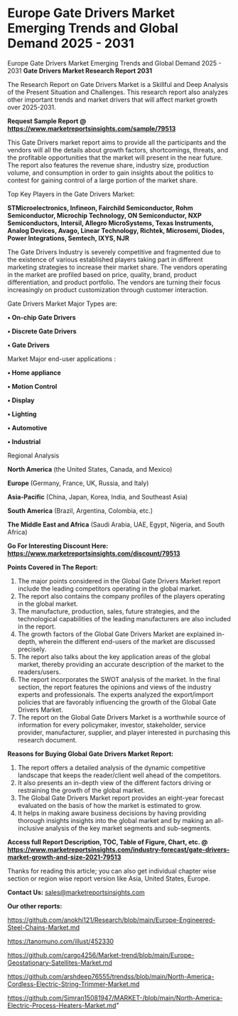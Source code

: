 # Europe Gate Drivers Market Emerging Trends and Global Demand 2025 - 2031
 Europe Gate Drivers Market Emerging Trends and Global Demand 2025 - 2031
<strong>Gate Drivers Market Research Report 2031</strong>

The Research Report on Gate Drivers Market is a Skillful and Deep Analysis of the Present Situation and Challenges. This research report also analyzes other important trends and market drivers that will affect market growth over 2025-2031.

<strong>Request Sample Report @ <a href=https://www.marketreportsinsights.com/sample/79513>https://www.marketreportsinsights.com/sample/79513</a></strong>

This Gate Drivers market report aims to provide all the participants and the vendors will all the details about growth factors, shortcomings, threats, and the profitable opportunities that the market will present in the near future. The report also features the revenue share, industry size, production volume, and consumption in order to gain insights about the politics to contest for gaining control of a large portion of the market share.

Top Key Players in the Gate Drivers Market:

<strong>STMicroelectronics, Infineon, Fairchild Semiconductor, Rohm Semiconductor, Microchip Technology, ON Semiconductor, NXP Semiconductors, Intersil, Allegro MicroSystems, Texas Instruments, Analog Devices, Avago, Linear Technology, Richtek, Microsemi, Diodes, Power Integrations, Semtech, IXYS, NJR</strong>

The Gate Drivers Industry is severely competitive and fragmented due to the existence of various established players taking part in different marketing strategies to increase their market share. The vendors operating in the market are profiled based on price, quality, brand, product differentiation, and product portfolio. The vendors are turning their focus increasingly on product customization through customer interaction.

Gate Drivers Market Major Types are:

<strong>• On-chip Gate Drivers

• Discrete Gate Drivers

• Gate Drivers</strong>

Market Major end-user applications :

<strong>• Home appliance

• Motion Control

• Display

• Lighting

• Automotive

• Industrial</strong>

Regional Analysis

</u><strong><b>North America</b></strong> (the United States, Canada, and Mexico)

<strong><b>Europe </b></strong>(Germany, France, UK, Russia, and Italy)

<strong><b>Asia-Pacific</b></strong> (China, Japan, Korea, India, and Southeast Asia)

<strong><b>South America</b></strong> (Brazil, Argentina, Colombia, etc.)

<strong><b>The Middle East and Africa</b></strong> (Saudi Arabia, UAE, Egypt, Nigeria, and South Africa)

<strong>Go For Interesting Discount Here: <a href=https://www.marketreportsinsights.com/discount/79513>https://www.marketreportsinsights.com/discount/79513</a></strong>

<strong>Points Covered in The Report:</strong>
<ol>
  <li>The major points considered in the Global Gate Drivers Market report include the leading competitors operating in the global market.</li>
  <li>The report also contains the company profiles of the players operating in the global market.</li>
  <li>The manufacture, production, sales, future strategies, and the technological capabilities of the leading manufacturers are also included in the report.</li>
  <li>The growth factors of the Global Gate Drivers Market are explained in-depth, wherein the different end-users of the market are discussed precisely.</li>
  <li>The report also talks about the key application areas of the global market, thereby providing an accurate description of the market to the readers/users.</li>
  <li>The report incorporates the SWOT analysis of the market. In the final section, the report features the opinions and views of the industry experts and professionals. The experts analyzed the export/import policies that are favorably influencing the growth of the Global Gate Drivers Market.</li>
  <li>The report on the Global Gate Drivers Market is a worthwhile source of information for every policymaker, investor, stakeholder, service provider, manufacturer, supplier, and player interested in purchasing this research document.</li>
</ol>
<strong>Reasons for Buying Global Gate Drivers Market Report:</strong>

<ol>
  <li>The report offers a detailed analysis of the dynamic competitive landscape that keeps the reader/client well ahead of the competitors.</li>
  <li>It also presents an in-depth view of the different factors driving or restraining the growth of the global market.</li>
  <li>The Global Gate Drivers Market report provides an eight-year forecast evaluated on the basis of how the market is estimated to grow.</li>
  <li>It helps in making aware business decisions by having providing thorough insights insights into the global market and by making an all-inclusive analysis of the key market segments and sub-segments.</li>
</ol>
<strong>Access full Report Description, TOC, Table of Figure, Chart, etc. @ <a href=https://www.marketreportsinsights.com/industry-forecast/gate-drivers-market-growth-and-size-2021-79513>https://www.marketreportsinsights.com/industry-forecast/gate-drivers-market-growth-and-size-2021-79513</a></strong>


Thanks for reading this article; you can also get individual chapter wise section or region wise report version like Asia, United States, Europe.

<strong>Contact Us:</strong>
sales@marketreportsinsights.com

<strong>Our other reports:</strong>

<a href=https://github.com/anokhi121/Research/blob/main/Europe-Engineered-Steel-Chains-Market.md>https://github.com/anokhi121/Research/blob/main/Europe-Engineered-Steel-Chains-Market.md</a>

<a href=https://tanomuno.com/illust/452330>https://tanomuno.com/illust/452330</a>

<a href=https://github.com/cargo4256/Market-trend/blob/main/Europe-Geostationary-Satellites-Market.md>https://github.com/cargo4256/Market-trend/blob/main/Europe-Geostationary-Satellites-Market.md</a>

<a href=https://github.com/arshdeep76555/trendss/blob/main/North-America-Cordless-Electric-String-Trimmer-Market.md>https://github.com/arshdeep76555/trendss/blob/main/North-America-Cordless-Electric-String-Trimmer-Market.md</a>

<a href=https://github.com/Simran15081947/MARKET-/blob/main/North-America-Electric-Process-Heaters-Market.md>https://github.com/Simran15081947/MARKET-/blob/main/North-America-Electric-Process-Heaters-Market.md</a>"
